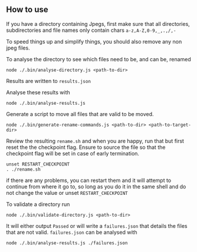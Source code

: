## How to use

If you have a directory containing Jpegs, first make sure that all directories, subdirectories and file names only contain chars `a-z,A-Z,0-9,_,.,/,-`


To speed things up and simplify things, you should also remove any non jpeg files.

To analyse the directory to see which files need to be, and can be, renamed
```
node ./.bin/analyse-directory.js <path-to-dir>
```
Results are written to `results.json`

Analyse these results with
```
node ./.bin/analyse-results.js
```

Generate a script to move all files that are valid to be moved.
```
node ./.bin/generate-rename-commands.js <path-to-dir> <path-to-target-dir>
```
Review the resulting `rename.sh` and when you are happy, run that but first reset the the checkpoint flag.  Ensure to source the file so that the checkpoint flag will be set in case of early termination.
```
unset RESTART_CHECKPOINT
. ./rename.sh
```

if there are any problems, you can restart them and it will attempt to continue from where it go to, so long as you do it in the same shell and do not change the value or unset `RESTART_CHECKPOINT`

To validate a directory run
```
node ./.bin/validate-directory.js <path-to-dir>
```

It will either output `Passed` or will write a `failures.json` that details the files that are not valid.  `failures.json` can be analysed with
```
node ./.bin/analyse-results.js ./failures.json
```
